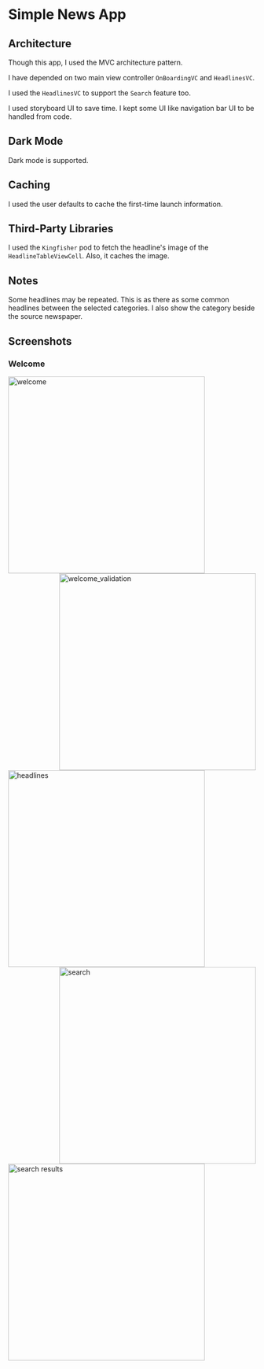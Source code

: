 # Simple News App

## Architecture

Though this app, I used the MVC architecture pattern.

I have depended on two main view controller `OnBoardingVC` and `HeadlinesVC`.

I used the `HeadlinesVC` to support the `Search` feature too.

I used storyboard UI to save time. I kept some UI like navigation bar UI to be handled from code.

## Dark Mode

Dark mode is supported.

## Caching

I used the user defaults to cache the first-time launch information.

## Third-Party Libraries

I used the `Kingfisher` pod to fetch the headline's image of the `HeadlineTableViewCell`. Also, it caches the image.  

## Notes 

Some headlines may be repeated. This is as there as some common headlines between the selected categories. I also show the category beside the source newspaper. 

## Screenshots

### Welcome 

<img alt="welcome" align="left" width="400" src="https://user-images.githubusercontent.com/36597057/102044503-97e06900-3ddf-11eb-940e-bf9db0340df5.png">

<img alt="welcome_validation" align="right" width="400" src="https://user-images.githubusercontent.com/36597057/102044526-a3cc2b00-3ddf-11eb-9700-1b4f79f79a12.png">

<img alt="headlines" align="left" width="400" src="https://user-images.githubusercontent.com/36597057/102044518-9f077700-3ddf-11eb-9ddf-f9c1e5f8ba6c.png">

<img alt="search" align="right" width="400" src="https://user-images.githubusercontent.com/36597057/102044525-a3339480-3ddf-11eb-8df2-dcf950800cce.png">

<img alt="search results" align="left" width="400" src="https://user-images.githubusercontent.com/36597057/102044521-a038a400-3ddf-11eb-9e58-da54ee5466e2.png">

